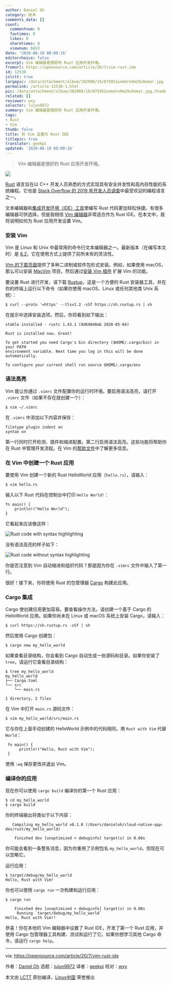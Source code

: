 ```yaml
---
author: Daniel Oh
category: 技术
comments_data: []
count:
  commentnum: 0
  favtimes: 0
  likes: 0
  sharetimes: 0
  viewnum: 6653
date: '2020-08-19 08:00:16'
editorchoice: false
excerpt: Vim 编辑器是很好的 Rust 应用开发环境。
fromurl: https://opensource.com/article/20/7/vim-rust-ide
id: 12530
islctt: true
largepic: /data/attachment/album/202008/19/075952unmdre9m29u9omar.jpg
permalink: /article-12530-1.html
pic: /data/attachment/album/202008/19/075952unmdre9m29u9omar.jpg.thumb.jpg
related: []
reviewer: wxy
selector: lujun9972
summary: Vim 编辑器是很好的 Rust 应用开发环境。
tags:
- Rust
- Vim
thumb: false
title: 将 Vim 设置为 Rust IDE
titlepic: true
translator: geekpi
updated: '2020-08-19 08:00:16'
---
```



> 
> Vim 编辑器是很好的 Rust 应用开发环境。
> 
> 
> 


![](/data/attachment/album/202008/19/075952unmdre9m29u9omar.jpg)


[Rust](https://www.rust-lang.org/) 语言旨在以 C++ 开发人员熟悉的方式实现具有安全并发性和高内存性能的系统编程。它也是 [Stack Overflow 的 2019 年开发人员调查](https://insights.stackoverflow.com/survey/2019#technology-_-most-loved-dreaded-and-wanted-languages)中最受欢迎的编程语言之一。


文本编辑器和[集成开发环境（IDE）工具](https://en.wikipedia.org/wiki/Integrated_development_environment)使编写 Rust 代码更加轻松快捷。有很多编辑器可供选择，但是我相信 [Vim 编辑器](https://opensource.com/resources/what-vim)非常适合作为 Rust IDE。在本文中，我将说明如何为 Rust 应用开发设置 Vim。


### 安装 Vim


Vim 是 Linux 和 Unix 中最常用的命令行文本编辑器之一。最新版本（在编写本文时）是 [8.2](https://github.com/vim/vim)，它在使用方式上提供了前所未有的灵活性。


[Vim 的下载页面](https://www.vim.org/download.php)提供了多种二进制或软件包形式安装。例如，如果使用 macOS，那么可以安装 [MacVim](https://github.com/macvim-dev/macvim) 项目，然后通过[安装 Vim 插件](https://opensource.com/article/20/2/how-install-vim-plugins) 扩展 Vim 的功能。


要设置 Rust 进行开发，请下载 [Rustup](https://rustup.rs/)，这是一个方便的 Rust 安装器工具，并在你的终端上运行以下命令（如果你使用 macOS、Linux 或任何其他类 Unix 系统）：



```
$ curl --proto '=https' --tlsv1.2 -sSf https://sh.rustup.rs | sh

```

在提示中选择安装选项。然后，你将看到如下输出：



```
stable installed - rustc 1.43.1 (8d69840ab 2020-05-04)

Rust is installed now. Great!

To get started you need Cargo's bin directory ($HOME/.cargo/bin) in your PATH
environment variable. Next time you log in this will be done
automatically.

To configure your current shell run source $HOME/.cargo/env

```

### 语法高亮


Vim 能让你通过 `.vimrc` 文件配置你的运行时环境。要启用语法高亮，请打开 `.vimrc` 文件（如果不存在就创建一个）：



```
$ vim ~/.vimrc

```

在 `.vimrc` 中添加以下内容并保存：



```
filetype plugin indent on
syntax on

```

第一行同时打开检测、插件和缩进配置。第二行启用语法高亮。这些功能将帮助你在 Rust 中管理开发流程。在 Vim 的[帮助文件](http://vimdoc.sourceforge.net/htmldoc/filetype.html#:filetype-overview)中了解更多信息。


### 在 Vim 中创建一个 Rust 应用


要使用 Vim 创建一个新的 Rust HelloWorld 应用（`hello.rs`），请输入：



```
$ vim hello.rs

```

输入以下 Rust 代码在控制台中打印 `Hello World!`：



```
fn main() {
    println!("Hello World");
}

```

它看起来应该像这样：


![Rust code with syntax highlighting](/data/attachment/album/202008/19/080022qytdrq6dwf3szyi3.png "Rust code with syntax highlighting")


没有语法高亮的样子如下：


![Rust code without syntax highlighting](/data/attachment/album/202008/19/080026tdxoedzerrd2eznn.png "Rust code without syntax highlighting")


你是否注意到 Vim 自动缩进和组织代码？那是因为你在 `.vimrc` 文件中输入了第一行。


很好！接下来，你将使用 Rust 的包管理器 [Cargo](https://opensource.com/article/20/3/rust-cargo) 构建此应用。


### Cargo 集成


Cargo 使创建应用更加容易。要查看操作方法，请创建一个基于 Cargo 的 HelloWorld 应用。如果你尚未在 Linux 或 macOS 系统上安装 Cargo，请输入：



```
$ curl https://sh.rustup.rs -sSf | sh

```

然后使用 Cargo 创建包：



```
$ cargo new my_hello_world

```

如果查看目录结构，你会看到 Cargo 自动生成一些源码和目录。如果你安装了 `tree`，请运行它查看目录结构：



```
$ tree my_hello_world
my_hello_world
├── Cargo.toml
└── src
    └── main.rs

1 directory, 2 files

```

在 Vim 中打开 `main.rs` 源码文件：



```
$ vim my_hello_world/src/main.rs

```

它与你在上面手动创建的 HelloWorld 示例中的代码相同。用 `Rust with Vim` 代替 `World`：



```
 fn main() {
      println!("Hello, Rust with Vim");
 }

```

使用 `:wq` 保存更改并退出 Vim。


### 编译你的应用


现在你可以使用 `cargo build` 编译你的第一个 Rust 应用：



```
$ cd my_hello_world
$ cargo build

```

你的终端输出将类似于以下内容：



```
   Compiling my_hello_world v0.1.0 (/Users/danieloh/cloud-native-app-dev/rust/my_hello_world)

    Finished dev [unoptimized + debuginfo] target(s) in 0.60s

```

你可能会看到一条警告消息，因为你重用了示例包名 `my_hello_world`，但现在可以忽略它。


运行应用：



```
$ target/debug/my_hello_world
Hello, Rust with Vim!

```

你也可以使用 `cargo run` 一次构建和运行应用：



```
$ cargo run
 
    Finished dev [unoptimized + debuginfo] target(s) in 0.00s
     Running `target/debug/my_hello_world`
Hello, Rust with Vim!!

```

恭喜！你在本地的 Vim 编辑器中设置了 Rust IDE，开发了第一个 Rust 应用，并使用 Cargo 包管理器工具构建、测试和运行了它。如果你想学习其他 Cargo 命令，请运行 `cargo help`。




---


via: <https://opensource.com/article/20/7/vim-rust-ide>


作者：[Daniel Oh](https://opensource.com/users/daniel-oh) 选题：[lujun9972](https://github.com/lujun9972) 译者：[geekpi](https://github.com/geekpi) 校对：[wxy](https://github.com/wxy)


本文由 [LCTT](https://github.com/LCTT/TranslateProject) 原创编译，[Linux中国](https://linux.cn/) 荣誉推出